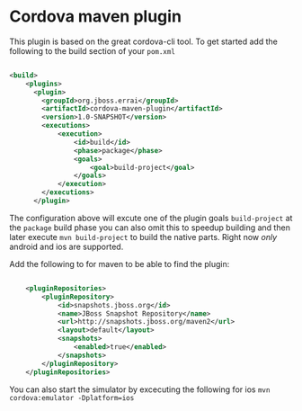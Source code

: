 Cordova maven plugin
====================

This plugin is based on the great cordova-cli tool. To get started add the following to the build section
of your `pom.xml`

```xml

<build>
    <plugins>
      <plugin>
        <groupId>org.jboss.errai</groupId>
        <artifactId>cordova-maven-plugin</artifactId>
        <version>1.0-SNAPSHOT</version>
        <executions>
            <execution>
                <id>build</id>
                <phase>package</phase>
                <goals>
                    <goal>build-project</goal>
                </goals>
            </execution>
        </executions>
      </plugin>

```
The configuration above will excute one of the plugin goals `build-project` at the `package` build phase you can also
omit this to speedup building and then later execute `mvn build-project` to build the native parts. Right now _only_
android and ios are supported.

Add the following to for maven to be able to find the plugin:

```xml

    <pluginRepositories>
        <pluginRepository>
            <id>snapshots.jboss.org</id>
            <name>JBoss Snapshot Repository</name>
            <url>http://snapshots.jboss.org/maven2</url>
            <layout>default</layout>
            <snapshots>
                <enabled>true</enabled>
            </snapshots>
        </pluginRepository>
    </pluginRepositories>
```

You can also start the simulator by excecuting the following for ios `mvn cordova:emulator -Dplatform=ios`

